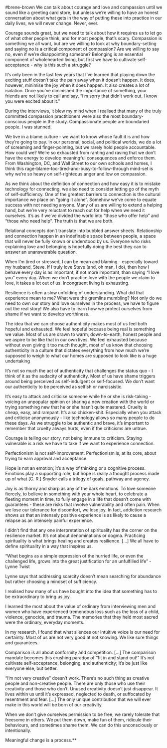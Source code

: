 #brene-brown 
We can talk about courage and love and compassion until we sound like a greeting card store, but unless we’re willing to have an honest conversation about what gets in the way of putting these into practice in our daily lives, we will never change. Never, ever. 

Courage sounds great, but we need to talk about how it requires us to let go of what other people think, and for most people, that’s scary. Compassion is something we all want, but are we willing to look at why boundary-setting and saying no is a critical component of compassion? Are we willing to say no, even if we’re disappointing someone? Belonging is an essential component of wholehearted living, but first we have to cultivate self-acceptance - why is this such a struggle? 


It’s only been in the last few years that I’ve learned that playing down the exciting stuff doesn’t take the pain away when it doesn’t happen. It does, however, minimise the joy when it does happen. It also creates a lot of isolation. Once you’ve diminished the importance of something, your friends are not likely to call and say, “I’m sorry that didn’t work out. I know you were excited about it.”


During the interviews, it blew my mind when I realised that many of the truly committed compassion practitioners were also the most boundary-conscious people in the study. Compassionate people are boundaried people. I was stunned. 


We live in a blame culture - we want to know whose fault it is and how they’re going to pay. In our personal, social, and political worlds, we do a lot of screaming and finger-pointing, but we rarely hold people accountable. How could we? We’re so exhausted from ranting and raving that we don’t have the energy to develop meaningful consequences and enforce them. From Washington, DC, and Wall Street to our own schools and homes, I think this rage-blame-too-tired-and-busy-to-follow-through mind-set is why we’re so heavy on self-righteous anger and low on compassion. 

  

As we think about the definition of connection and how easy it is to mistake technology for connecting, we also need to consider letting go of the myth of self-sufficiency. One of the greatest barriers to connection is the cultural importance we place on “going it alone”. Somehow we’ve come to equate success with not needing anyone. Many of us are willing to extend a helping hand, but we’re very reluctant to reach out for help when we need it ourselves. It’s as if we’ve divided the world into “those who offer help” and “those who need help”. The truth is that we are both. 

  

Relational concepts don’t translate into bubbled answer sheets. Relationship and connection happen in an indefinable space between people, a space that will never be fully known or understood by us. Everyone who risks explaining love and belonging is hopefully doing the best they can to answer an unanswerable question. 

  

When I’m tired or stressed, I can be mean and blaming - especially toward my husband, Steve. If I truly love Steve (and, oh man, I do), then how I behave every day is as important, if not more important, than saying “I love you” every day. When we don’t practice love with the people we claim to love, it takes a lot out of us. Incongruent living is exhausting. 

  

Resilience is often a slow unfolding of understanding. What did that experience mean to me? What were the gremlins mumbling? Not only do we need to own our story and love ourselves in the process, we have to figure out the real story! We also have to learn how we protect ourselves from shame if we want to develop worthiness. 

  

The idea that we can choose authenticity makes most of us feel both hopeful and exhausted. We feel hopeful because being real is something we value. Most of us are drawn to warm, down-to-earth, honest people and we aspire to be like that in our own lives. We feel exhausted because without even giving it too much thought, most of us know that choosing authenticity in a culture that dictates everything from how much we’re supposed to weigh to what our homes are supposed to look like is a huge undertaking

  

It’s not so much the act of authenticity that challenges the status quo - I think of it as the audacity of authenticity. Most of us have shame triggers around being perceived as self-indulgent or self-focused. We don’t want our authenticity to be perceived as selfish or narcissistic. 

  

It’s easy to attack and criticise someone while he or she is risk-taking - voicing an unpopular opinion or sharing a new creation with the world or trying something new that he or she hasn’t quite mastered. Cruelty is cheap, easy, and rampant. It’s also chicken-shit. Especially when you attack and criticise anonymously - like technology allows so many people to do these days. As we struggle to be authentic and brave, it’s important to remember that cruelty always hurts, even if the criticisms are untrue. 

  

Courage is telling our story, not being immune to criticism. Staying vulnerable is a risk we have to take if we want to experience connection. 

  

Perfectionism is not self-improvement. Perfectionism is, at its core, about trying to earn approval and acceptance. 

  

Hope is not an emotion; it’s a way of thinking or a cognitive process. Emotions play a supporting role, but hope is really a thought process made up of what \[C. R.\] Snyder calls a trilogy of goals, pathway and agency. 

  

Joy is as thorny and sharp as any of the dark emotions. To love someone fiercely, to believe in something with your whole heart, to celebrate a fleeting moment in time, to fully engage in a life that doesn’t come with guarantees - these are risks that involve vulnerability and often pain. When we lose our tolerance for discomfort, we lose joy. In fact, addiction research shows us that an intensely positive experience is as likely to cause a relapse as an intensely painful experience. 

  

I didn’t find that any one interpretation of spirituality has the corner on the resilience market. It’s not about denominations or dogma. Practicing spirituality is what brings healing and creates resilience. \[...\] We all have to define spirituality in a way that inspires us. 

  

“What begins as a simple expression of the hurried life, or even the challenged life, grows into the great justification for an unfulfilled life” - Lynne Twist

  

Lynne says that addressing scarcity doesn’t mean searching for abundance but rather choosing a mindset of sufficiency. 

  

I realised how many of us have bought into the idea that something has to be extraordinary to bring us joy. 

  

I learned the most about the value of ordinary from interviewing men and women who have experienced tremendous loss such as the loss of a child, violence, genocide, and trauma. The memories that they held most sacred were the ordinary, everyday moments. 

  

In my research, I found that what silences our intuitive voice is our need for certainty. Most of us are not very good at not knowing. We like sure things and guarantees.

  

Comparison is all about conformity and competition. \[...\] The comparison mandate becomes this crushing paradox of “fit in and stand out!” It’s not cultivate self-acceptance, belonging, and authenticity; it’s be just like everyone else, but better. 

  

“I’m not very creative” doesn’t work. There’s no such thing as creative people and non-creative people. There are only those who use their creativity and those who don’t. Unused creativity doesn’t just disappear. It lives within us until it’s expressed, neglected to death, or suffocated by resentment and fear. \[...\] The only unique contribution that we will ever make in this world will be born of our creativity. 

  

When we don’t give ourselves permission to be free, we rarely tolerate that freesome in others. We put them down, make fun of them, ridicule their behaviours, and sometimes shame them. We can do this unconsciously or intentionally. 

  

Meaningful change is a process.**